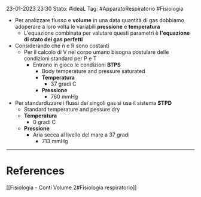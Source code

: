 23-01-2023 23:30
Stato: #ideaL 
Tag: #ApparatoRespiratorio #Fisiologia 

- Per analizzare flusso e **volume** in una data quantità di gas dobbiamo adoperare a loro volta le variabili **pressione** e **temperatura** 
    -  L'equazione combinata per valutare questi parametri è **l'equazione di stato dei gas perfetti**
- Considerando che n e R sono costanti
    - Per il calcolo di V nel corpo umano bisogna postulare delle condizioni standard per P e T
        - Entrano in gioco le condizioni **BTPS** 
            - Body temperature and pressure saturated
            - **Temperatura**
                - 37 gradi C
            - **Pressione**
                - 760 mmHg
- Per standardizzare i flussi dei singoli gas si usa il sistema **STPD**
    - Standard temperature and pessure dry
    - **Temperatura**
        - 0 gradi C
    - **Pressione**
        - Aria secca al livello del mare a 37 gradi
            - 713 mmHg

---
# References 
[[Fisiologia  - Conti Volume 2#Fisiologia respiratorio]]
